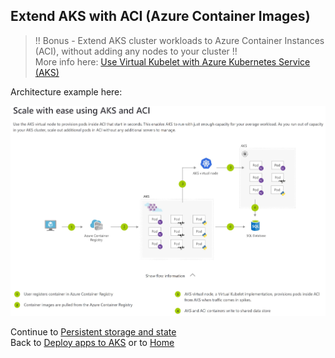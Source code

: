 
## Extend AKS with ACI (Azure Container Images)

> !! Bonus - Extend AKS cluster workloads to Azure Container Instances (ACI), without adding any nodes to your cluster !!\
More info here: [Use Virtual Kubelet with Azure Kubernetes Service (AKS)](https://docs.microsoft.com/en-us/azure/aks/virtual-kubelet)

Architecture example here:

![](aci.jpg)

Continue to [Persistent storage and state](storage.md) \
Back to [Deploy apps to AKS](deployapps.md) or to [Home](README.md)